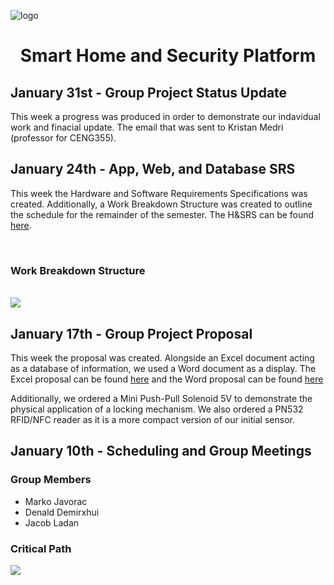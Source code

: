 ![logo](https://raw.githubusercontent.com/roomi-develop/roomi/master/documentation/Branding/roomi-branding/roomi--logo.png)
<h1 align="center">Smart Home and Security Platform</h1>
<!--
<h2>April 25 - Final Report</h2>
<p>Placeholder</p>

<h2>April 18 - Presentation</h2>
<p>Placeholder</p>

<h2>April 11 - Project Demonstration</h2>
<p>Placeholder</p>

<h2>April 4 - Group Physical Enclosure Demonstration</h2>
<p>Placeholder</p>

<h2>March 28 - Group Troubleshooting Status Update</h2>
<p>Placeholder</p>

<h2>March 21 - Checklist</h2>
<p>Placeholder</p>

<h2>March 14 - Group Project Status Update</h2>
<p>Placeholder</p>

<h2>March 7 - Group Build Instructions</h2>
<p>Placeholder</p>

<h2>February 28 - Group Integration Status Update</h2>
<p>Placeholder</p>

<h2>February 14 - App, Web and Database Independent Demonstration</h2>
<p>Placeholder</p>

<h2>February 7 - Structure, Abstract, Indroduction, Declaration</h>
<p>Placeholder</p>
-->

<h2>January 31st - Group Project Status Update</h2>
<p>
  This week a progress was produced in order to demonstrate our indavidual work and finacial update. The email that was sent 
  to Kristan Medri (professor for CENG355).
</p>

<h2>January 24th - App, Web, and Database SRS</h2>
<p>
  This week the Hardware and Software Requirements Specifications was created. Additionally, a Work Breakdown Structure was created to outline the schedule for the remainder of the semester. The H&SRS can be found <a href="https://github.com/roomi-develop/roomi/blob/master/documentation/Capstone/SRS_RSR_pdf.pdf">here</a>.
</p>
<br>
<h3>Work Breakdown Structure</h3>
<br>
<img src="https://raw.githubusercontent.com/roomi-develop/roomi/master/documentation/Capstone/work_breakdown_structure.png">

<h2 >January 17th - Group Project Proposal</h2>
<p>
  This week the proposal was created. Alongside an Excel document acting as a database of information, we used a 
  Word document as a display. The Excel proposal can be found <a href="https://github.com/roomi-develop/roomi/blob/master/documentation/Capstone/roomi_proposal_excel.pdf">here</a> and the Word proposal can be found <a href="https://github.com/roomi-develop/roomi/blob/master/documentation/Capstone/roomi_proposal_word.pdf">here</a>
</p>
<p>
  Additionally, we ordered a Mini Push-Pull Solenoid 5V to demonstrate the physical application of a locking mechanism. We also
  ordered a PN532 RFID/NFC reader as it is a more compact version of our initial sensor.
</p>

<h2>January 10th - Scheduling and Group Meetings</h2>
<h3>Group Members</h3>
<ul>
  <li>Marko Javorac</li>
  <li>Denald Demirxhui</li>
  <li>Jacob Ladan</li>
</ul>
<h3>Critical Path</h3>
<img src="https://raw.githubusercontent.com/roomi-develop/roomi/master/documentation/Capstone/critical_path.PNG">
